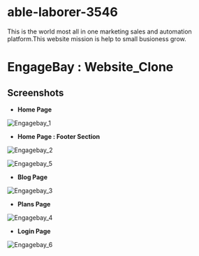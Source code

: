 # able-laborer-3546
This is the world most all in one marketing sales and automation platform.This website mission is help to small busioness grow.


# EngageBay : Website_Clone


## Screenshots

- **Home Page**

![Engagebay_1](https://user-images.githubusercontent.com/105907169/192883377-29e3cb87-22e3-4e9d-b54a-42cef958284c.png)

- **Home Page : Footer Section**

![Engagebay_2](https://user-images.githubusercontent.com/105907169/192883617-f2ed9eb5-8b57-4335-8520-2f02d70a72cf.png)

![Engagebay_5](https://user-images.githubusercontent.com/105907169/192884808-3de0385c-0497-4df2-aecf-a8c659ce7ac6.png)

- **Blog Page**

![Engagebay_3](https://user-images.githubusercontent.com/105907169/192883626-0153545b-b074-42d9-822f-84b8f6982b37.png)

- **Plans Page**

![Engagebay_4](https://user-images.githubusercontent.com/105907169/192883630-d5b34479-6f0b-4b84-b26c-b003334b989d.png)

- **Login Page**

![Engagebay_6](https://user-images.githubusercontent.com/105907169/192884823-6ec04fd1-9ba6-431f-b280-bcce479d45a8.png)

